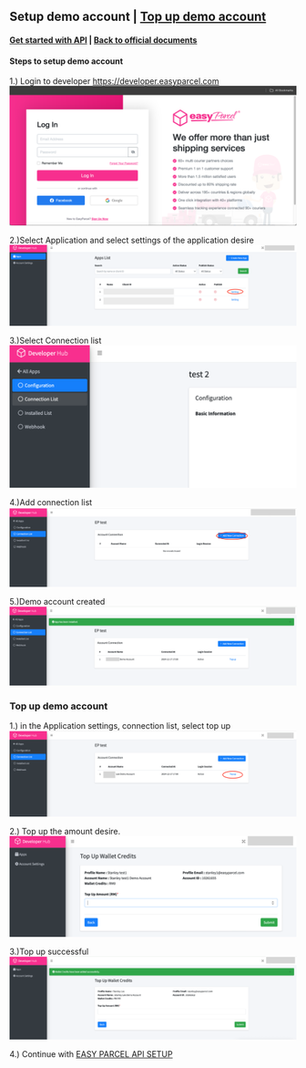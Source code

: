 ## Setup demo account  | [Top up demo account](#Top-up-demo-account)

#### [Get started with API](Get%20started%20with%20EASY%20PARCEL%20OPEN%20API.md) | [Back to official documents](../README.md)

#### Steps to setup demo account
1.) Login to developer https://developer.easyparcel.com
![Login%20Page.png](../pictures/Login%20Page.png)

2.)Select Application and select settings of the application desire
![SelectAppsettings.png](../pictures/SelectAppsettings.png)

3.)Select Connection list
![SelectConnectionlist.png](../pictures/SelectConnectionlist.png)

4.)Add connection list
![AddConnection.png](../pictures/AddConnection.png)

5.)Demo account created
![AddConnection.png](../pictures/demo%20acc%20success.png)

### Top up demo account
1.) in the Application settings, connection list, select top up
![Select%20Connectionlisttopup.png](../pictures/SelectConnectionlisttopup.png)

2.) Top up the amount desire.
![TopUp.png](../pictures/TopUp.png)

3.)Top up successful
![TopUpSuccess.png](../pictures/TopUpSuccess.png)

4.) Continue with [EASY PARCEL API SETUP](Guides/Get%20started%20with%20EASY%20PARCEL%20OPEN%20API.md)
